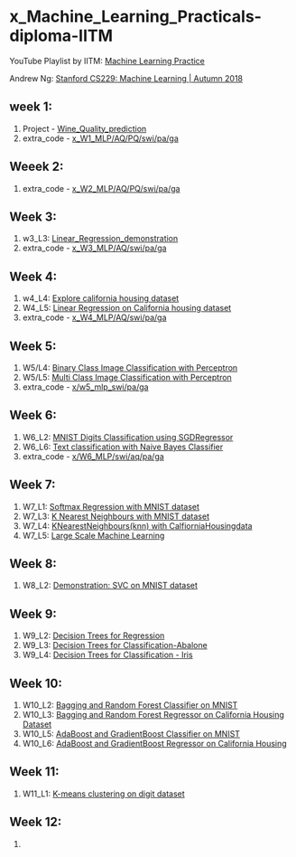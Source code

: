 # x_Machine_Learning_Practicals-diploma-IITM

YouTube Playlist by IITM: [Machine Learning Practice](https://www.youtube.com/playlist?list=PLZ2ps__7DhBb3ovNQam2c_WcGeiW9OhQo)

Andrew Ng: [Stanford CS229: Machine Learning | Autumn 2018](https://www.youtube.com/playlist?list=PLoROMvodv4rMiGQp3WXShtMGgzqpfVfbU)

## week 1:
1. Project - [Wine_Quality_prediction](https://www.kaggle.com/code/shailx/wine-quality-prediction-end-to-end-ml-projects/edit)
2. extra_code - [x_W1_MLP/AQ/PQ/swi/pa/ga](https://www.kaggle.com/shailx/x-w1-mlp-aq-pq-swi-pa-ga/edit)

## Weeek 2:

1. extra_code -  [x_W2_MLP/AQ/PQ/swi/pa/ga](https://www.kaggle.com/shailx/x-w2-mlp-aq-pq-swi-pa-ga/edit)



## Week 3:

1. w3_L3: [Linear_Regression_demonstration](https://www.kaggle.com/code/shailx/linear-regression-1/edit/run/96091208)
2. extra_code - [x_W3_MLP/AQ/swi/pa/ga](https://www.kaggle.com/shailx/x-w3-mlp-aq-swi-pa-ga/edit)




## Week 4:

1. w4_L4: [Explore california housing dataset](https://www.kaggle.com/shailx/exploring-california-housing-dataset/edit)
2. W4_L5: [Linear Regression on California housing dataset](https://www.kaggle.com/shailx/linear-regression-on-california-housing-dataset/edit)
3. extra_code - [x_W4_MLP/AQ/swi/pa/ga](https://www.kaggle.com/shailx/x-w4-mlp-aq-swi-pa-ga/edit)




## Week 5:

1. W5/L4: [Binary Class Image Classification with Perceptron](https://www.kaggle.com/shailx/binary-class-image-classification-with-perceptron/edit)
2. W5/L5: [Multi Class Image Classification with Perceptron](https://www.kaggle.com/shailx/multi-class-image-classification-with-perceptron/edit)
3. extra_code - [x/w5_mlp_swi/pa/ga](https://www.kaggle.com/code/shailx/x-w5-mlp-swi-pa-ga/edit)






## Week 6:

1. W6_L2: [MNIST Digits Classification using SGDRegressor](https://www.kaggle.com/shailx/mnist-digits-classification-using-sgdregressor/edit)
2. W6_L6: [Text classification with Naive Bayes Classifier](https://www.kaggle.com/shailx/text-classification-with-naive-bayes-classifier/edit)
3. extra_code - [x/W6_MLP/swi/aq/pa/ga](https://www.kaggle.com/code/shailx/x-w6-mlp-swi-aq-pa-ga/edit)





## Week 7:

1. W7_L1: [Softmax Regression with MNIST dataset](https://www.kaggle.com/shailx/softmax-regression-with-mnist-dataset/edit)
2. W7_L3: [K Nearest Neighbours with MNIST dataset ](https://www.kaggle.com/shailx/k-nearest-neighbours-with-mnist-dataset/edit)
3. W7_L4: [KNearestNeighbours(knn) with CalfiorniaHousingdata](https://www.kaggle.com/shailx/knearestneighbours-knn-with-calfiorniahousingdata/edit)
4. W7_L5: [Large Scale Machine Learning](https://www.kaggle.com/shailx/large-scale-machine-learning/edit)





## Week 8:

1. W8_L2: [Demonstration: SVC on MNIST dataset](https://www.kaggle.com/shailx/demonstration-svc-on-mnist-dataset/edit)






## Week 9:

1. W9_L2: [Decision Trees for Regression](https://www.kaggle.com/shailx/decision-trees-for-regression/edit)
2. W9_L3: [Decision Trees for Classification-Abalone](https://www.kaggle.com/shailx/decision-trees-for-classification-abalone/edit)
3. W9_L4: [Decision Trees for Classification - Iris](https://www.kaggle.com/shailx/decision-trees-for-classification-iris/edit)







## Week 10:

1. W10_L2: [Bagging and Random Forest Classifier on MNIST](https://www.kaggle.com/shailx/bagging-and-random-forest-classifier-on-mnist/edit)
2. W10_L3: [Bagging and Random Forest Regressor on California Housing Dataset](https://www.kaggle.com/shailx/bagging-randomforestregressor-on-californiahousing/edit)
3. W10_L5: [AdaBoost and GradientBoost Classifier on MNIST](https://www.kaggle.com/shailx/adaboost-and-gradientboost-classifier-on-mnist/edit)
4. W10_L6: [AdaBoost and GradientBoost Regressor on California Housing](https://www.kaggle.com/shailx/adaboost-and-gradientboost-regressor-on-california/edit)



## Week 11:

1. W11_L1: [K-means clustering on digit dataset](https://www.kaggle.com/shailx/k-means-clustering-on-digit-dataset/edit)







## Week 12:

1.





